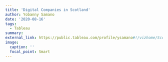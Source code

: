 ```yaml
---
title: 'Digital Companies in Scotland'
author: Yobanny Samano
date: '2020-08-16'
tags:
  - Tableau
summary:
external_link: https://public.tableau.com/profile/ysamano#!/vizhome/Scotland_digital_companies/TheStateoftheDigitalNation
image:
  caption: ''
  focal_point: Smart
---
```

